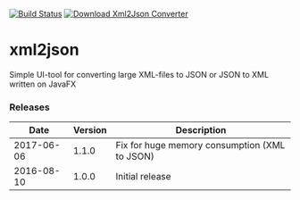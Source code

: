 [![Build Status](https://travis-ci.org/AntonMykolaienko/xml2json.svg?branch=master)](https://travis-ci.org/AntonMykolaienko/xml2json) [![Download Xml2Json Converter](https://img.shields.io/sourceforge/dm/xml2json-converter.svg)](https://sourceforge.net/projects/xml2json-converter/files/latest/download)
# xml2json
Simple UI-tool for converting large XML-files to JSON or JSON to XML written on JavaFX


### Releases
Date | Version | Description
-----|---------|------------
2017-06-06|1.1.0|Fix for huge memory consumption (XML to JSON)
2016-08-10|1.0.0|Initial release
